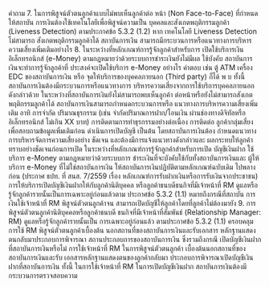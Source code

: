 คำถาม
7. ในการพิสูจน์ตัวตนลูกค้าแบบไม่พบเห็นลูกค้าต่อ
หน้า (Non Face-to-Face) ที่กำหนดให้สถาบัน
การเงินต้องใช้เทคโนโลยีเพื่อพิสูจน์ความเป็น
บุคคลและสังเกตพฤติกรรมลูกค้า (Liveness
Detection) ตามประกาศข้อ 5.3.2 (1.2) หาก
เทคโนโลยี Liveness Detection ไม่สามารถ
สังเกตพฤติกรรมลูกค้าได้ สถาบันการเงิน
สามารถมีกระบวนการหรือแนวทางการบริหาร
ความเสี่ยงเพิ่มเติมอย่างไร
8. ในระหว่างที่หลักเกณฑ์การรู้จักลูกค้าสำหรับการ
เปิดใช้บริการเงินอิเล็กทรอนิกส์ (e-Money)
ตามกฎหมายว่าด้วยระบบการชำระเงินยังไม่มีผล
ใช้บังคับ สถาบันการเงินจะทำการรู้จักลูกค้าที่
ประสงค์จะเปิดใช้บริการ e-Money อย่างไร
คำตอบ
เช่น ตู้ ATM เครื่อง EDC ของสถาบันการเงิน หรือ
จุดให้บริการของบุคคลภายนอก (Third party) ก็ได้
พ
บ
ทั้งนี้ สถาบันการเงินต้องมีกระบวนการหรือแนวทางการ
บริหารความเสี่ยงจากการใช้บริการบุคคลภายนอก
ดังกล่าวด้วย
ในระหว่างที่สถาบันการเงินยังไม่สามารถพบเห็นลูกค้า
ต่อหน้าหรือยังไม่สามารถสังเกตพฤติกรรมลูกค้าได้
สถาบันการเงินสามารถกำหนดกระบวนการหรือ
แนวทางการบริหารความเสี่ยงเพิ่มเติม อาทิ การจํากัด
ปริมาณธุรกรรม (เช่น จํากัดปริมาณการฝาก/โอนเงิน
ผ่านช่องทางดิจิทัลหรืออิเล็กทรอนิกส์ ไม่เกิน XX บาท)
การติดตามการทําธุรกรรมอย่างต่อเนื่อง การติดต่อ
ลูกค้ากลุ่มเสี่ยงเพื่อสอบถามข้อมูลเพิ่มเติมก่อน
ดำเนินการเปิดบัญชี เป็นต้น โดยสถาบันการเงินต้อง
กําหนดแนวทางการบริหารจัดการความเสี่ยงอย่าง
ชัดเจน และต้องมีการแจ้งแนวทางดังกล่าวและ
ผลกระทบให้ลูกค้าทราบอย่างชัดเจนก่อนการเปิด
ในระหว่างที่หลักเกณฑ์การรู้จักลูกค้าสำหรับการเปิด
บัญชีเงินฝาก
ใช้บริการ e-Money ตามกฎหมายว่าด้วยระบบการ
ชำระเงินที่จะบังคับใช้กับทั้งสถาบันการเงินและ
ผู้ให้บริการ e-Money ที่ไม่ใช่สถาบันการเงิน
ให้สถาบันการเงินปฏิบัติตามหลักเกณฑ์ฉบับเดิม
ไปพลางก่อน (ประกาศ ธปท. ที่ สนส. 7/2559 เรื่อง
หลักเกณฑ์การรับฝากเงินหรือการรับเงินจากประชาชน)
การให้บริการเปิดบัญชีเงินฝากให้กับลูกค้านิติบุคคล
หรือลูกค้าธนบดีธนกิจที่มีเจ้าหน้าที่ RM ดูแลหรือ
รู้จักลูกค้ารายนั้นเป็นการเฉพาะอยู่ก่อนแล้วตาม
ประกาศข้อ 5.3.2 (1.1) หมายถึงกรณีที่สถาบัน
การเงินใช้เจ้าหน้าที่ RM พิสูจน์ตัวตนลูกค้าจน
สามารถเปิดบัญชีให้ลูกค้าโดยที่ลูกค้าไม่ต้องมายัง
9. การพิสูจน์ตัวตนลูกค้านิติบุคคลหรือลูกค้าธนบดี
ธนกิจที่มีเจ้าหน้าที่สัมพันธ์ (Relationship
Manager: RM) ดูแลหรือรู้จักลูกค้ารายนั้นเป็น
การเฉพาะอยู่ก่อนแล้ว ตามประกาศข้อ 5.3.2 (1.1)
ครอบคลุมการใช้ RM พิสูจน์ตัวตนลูกค้าเบื้องต้น
นอกสถานที่ของสถาบันการเงินและรับเอกสาร
หลักฐานแสดงตนกลับมาประกอบการพิจารณา สถานประกอบการของสถาบันการเงิน ซึ่งรวมถึงกรณี
เปิดบัญชีเงินฝากที่สถาบันการเงินหรือไม่
การใช้เจ้าหน้าที่ RM ในการพิสูจน์ตัวตนลูกค้า
เบื้องต้นนอกสถานที่ของสถาบันการเงินและรับ
เอกสารหลักฐานแสดงตนของลูกค้ากลับมา
ประกอบการพิจารณาเปิดบัญชีเงินฝากที่สถาบันการเงิน
ทั้งนี้ ในการใช้เจ้าหน้าที่ RM ในการเปิดบัญชีเงินฝาก
สถาบันการเงินต้องมีกระบวนการตรวจสอบความ
